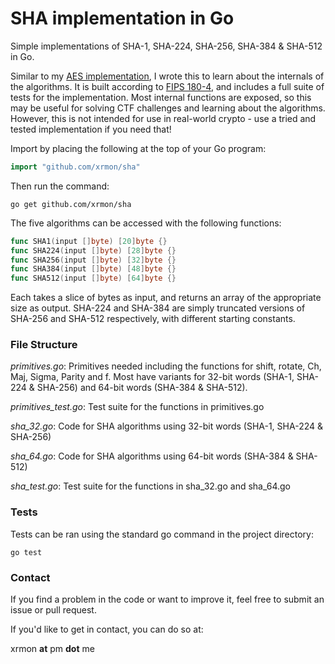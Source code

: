# SHA implementation in Go
Simple implementations of SHA-1, SHA-224, SHA-256, SHA-384 & SHA-512 in Go.

Similar to my [AES implementation](https://github.com/xrmon/aes), I wrote this to learn about the internals of the algorithms. It is built according to [FIPS 180-4](https://nvlpubs.nist.gov/nistpubs/FIPS/NIST.FIPS.180-4.pdf), and includes a full suite of tests for the implementation. Most internal functions are exposed, so this may be useful for solving CTF challenges and learning about the algorithms. However, this is not intended for use in real-world crypto - use a tried and tested implementation if you need that!

Import by placing the following at the top of your Go program:

```go
import "github.com/xrmon/sha"
```

Then run the command:

```
go get github.com/xrmon/sha
```

The five algorithms can be accessed with the following functions:

```go
func SHA1(input []byte) [20]byte {}
func SHA224(input []byte) [28]byte {}
func SHA256(input []byte) [32]byte {}
func SHA384(input []byte) [48]byte {}
func SHA512(input []byte) [64]byte {}
```

Each takes a slice of bytes as input, and returns an array of the appropriate size as output. SHA-224 and SHA-384 are simply truncated versions of SHA-256 and SHA-512 respectively, with different starting constants.

### File Structure

*primitives.go*: Primitives needed including the functions for shift, rotate, Ch, Maj, Sigma, Parity and f. Most have variants for 32-bit words (SHA-1, SHA-224 & SHA-256) and 64-bit words (SHA-384 & SHA-512).

*primitives_test.go*: Test suite for the functions in primitives.go

*sha_32.go*: Code for SHA algorithms using 32-bit words (SHA-1, SHA-224 & SHA-256)

*sha_64.go*: Code for SHA algorithms using 64-bit words (SHA-384 & SHA-512)

*sha_test.go*: Test suite for the functions in sha_32.go and sha_64.go

### Tests

Tests can be ran using the standard go command in the project directory:

```
go test
```

### Contact

If you find a problem in the code or want to improve it, feel free to submit an issue or pull request.

If you'd like to get in contact, you can do so at:

xrmon **at** pm **dot** me
